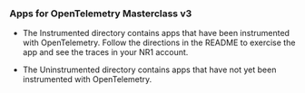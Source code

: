 ### Apps for OpenTelemetry Masterclass v3

* The Instrumented directory contains apps that have been instrumented with OpenTelemetry. Follow the directions in the README to exercise the app and see the traces in your NR1 account.

* The Uninstrumented directory contains apps that have not yet been instrumented with OpenTelemetry. 